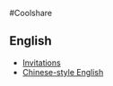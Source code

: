 #Coolshare

## English
* [Invitations](https://github.com/Benbenbear/coolshare/blob/master/English/Invitations.md)
* [Chinese-style English](https://github.com/Benbenbear/Coolshare/blob/master/English/Chinese-style%20English.md)
